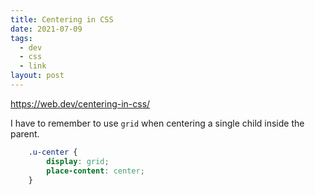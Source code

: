 ```yaml
---
title: Centering in CSS
date: 2021-07-09
tags:
  - dev
  - css
  - link
layout: post
---
```


https://web.dev/centering-in-css/

I have to remember to use `grid` when centering a single child inside the parent.

```css
    .u-center {
        display: grid;
        place-content: center;
    }
```
